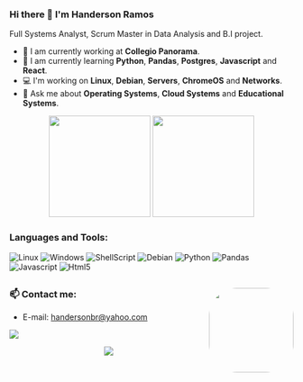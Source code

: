 ### Hi there 👋 I'm Handerson Ramos

<p align='left'>
  Full Systems Analyst, Scrum Master in Data Analysis and B.I project.
</p>

- 🔭 I am currently working at <b>Collegio Panorama</b>.
- 🌱 I am currently learning <b>Python</b>, <b>Pandas</b>, <b>Postgres</b>, <b>Javascript</b> and <b>React</b>.
- 💻 I'm working on <b>Linux</b>, <b>Debian</b>, <b>Servers</b>, <b>ChromeOS</b> and <b>Networks</b>.
- 💬 Ask me about <b>Operating Systems</b>, <b>Cloud Systems</b> and <b>Educational Systems</b>.

<div align="center">
  <img height="180em" src="https://github-readme-stats.vercel.app/api?username=handerson-br&show_icons=true&theme=blue-green&include_all_commits=true&count_private=true"/>
  <img height="180em" src="https://github-readme-stats.vercel.app/api/top-langs/?username=handerson-br&layout=compact&langs_count=7&theme=blue-green"/>
</div>
  
### Languages and Tools:
    
![Linux](https://img.shields.io/badge/Linux-FCC624?style=plastic&logo=linux&logoColor=black)
![Windows](https://img.shields.io/badge/Windows-204E87?style=plastic&logo=windows&logoColor=3C93FF) 
![ShellScript](https://img.shields.io/badge/Shell_Script-121011?style=plastic&logo=gnu-bash&logoColor=white)
![Debian](https://img.shields.io/badge/Debian-A81D33?style=for-the-badge&logo=debian&logoColor=white)
![Python](https://img.shields.io/badge/Python-FFD43B?style=for-the-badge&logo=python&logoColor=blue)
![Pandas](https://img.shields.io/badge/Pandas-2C2D72?style=for-the-badge&logo=pandas&logoColor=white)
![Javascript](https://img.shields.io/badge/JavaScript-323330?style=for-the-badge&logo=javascript&logoColor=F7DF1E)
![Html5](https://img.shields.io/badge/HTML5-E34F26?style=for-the-badge&logo=html5&logoColor=white)


##
<div>
<img align="right" height="150" style="border-radius:50px;" src="https://i.gifer.com/Mfoe.gif">
</div>

### 📫 Contact me:
- E-mail: <a href='mailto:handersonbr@yahoo.com'>handersonbr@yahoo.com</a>
<div> 
  <a href="https://www.linkedin.com/in/handersonbr1990/" target="_blank">
    <img src="https://img.shields.io/badge/-LinkedIn-%230077B5?style=plastic&logo=linkedin&logoColor=white" target="_blank">
</div>

<p align='center'>
  <a href="#"><img src="https://badges.pufler.dev/visits/dinoaqui/dinoaqui"></a>
</p>
